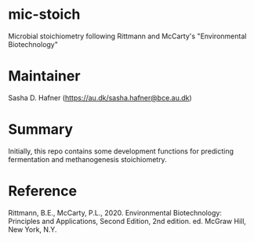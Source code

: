 # mic-stoich
Microbial stoichiometry following Rittmann and McCarty's "Environmental Biotechnology"

# Maintainer
Sasha D. Hafner (https://au.dk/sasha.hafner@bce.au.dk)

# Summary
Initially, this repo contains some development functions for predicting fermentation and methanogenesis stoichiometry.

# Reference
Rittmann, B.E., McCarty, P.L., 2020. Environmental Biotechnology: Principles and Applications, Second Edition, 2nd edition. ed. McGraw Hill, New York, N.Y.

